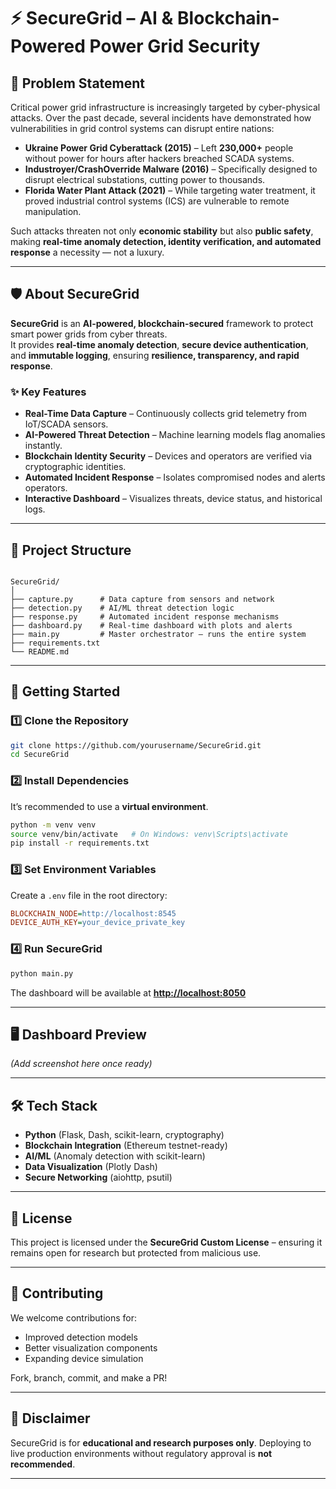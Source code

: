 # ⚡ SecureGrid – AI & Blockchain-Powered Power Grid Security

## 🚨 Problem Statement

Critical power grid infrastructure is increasingly targeted by cyber-physical attacks. Over the past decade, several incidents have demonstrated how vulnerabilities in grid control systems can disrupt entire nations:

- **Ukraine Power Grid Cyberattack (2015)** – Left **230,000+** people without power for hours after hackers breached SCADA systems.
- **Industroyer/CrashOverride Malware (2016)** – Specifically designed to disrupt electrical substations, cutting power to thousands.
- **Florida Water Plant Attack (2021)** – While targeting water treatment, it proved industrial control systems (ICS) are vulnerable to remote manipulation.

Such attacks threaten not only **economic stability** but also **public safety**, making **real-time anomaly detection, identity verification, and automated response** a necessity — not a luxury.

---

## 🛡 About SecureGrid

**SecureGrid** is an **AI-powered, blockchain-secured** framework to protect smart power grids from cyber threats.  
It provides **real-time anomaly detection**, **secure device authentication**, and **immutable logging**, ensuring **resilience, transparency, and rapid response**.

### ✨ Key Features
- **Real-Time Data Capture** – Continuously collects grid telemetry from IoT/SCADA sensors.
- **AI-Powered Threat Detection** – Machine learning models flag anomalies instantly.
- **Blockchain Identity Security** – Devices and operators are verified via cryptographic identities.
- **Automated Incident Response** – Isolates compromised nodes and alerts operators.
- **Interactive Dashboard** – Visualizes threats, device status, and historical logs.

---

## 📂 Project Structure

```

SecureGrid/
│
├── capture.py      # Data capture from sensors and network
├── detection.py    # AI/ML threat detection logic
├── response.py     # Automated incident response mechanisms
├── dashboard.py    # Real-time dashboard with plots and alerts
├── main.py         # Master orchestrator – runs the entire system
├── requirements.txt
└── README.md

````

---

## 🚀 Getting Started

### 1️⃣ Clone the Repository
```bash
git clone https://github.com/yourusername/SecureGrid.git
cd SecureGrid
````

### 2️⃣ Install Dependencies

It’s recommended to use a **virtual environment**.

```bash
python -m venv venv
source venv/bin/activate   # On Windows: venv\Scripts\activate
pip install -r requirements.txt
```

### 3️⃣ Set Environment Variables

Create a `.env` file in the root directory:

```ini
BLOCKCHAIN_NODE=http://localhost:8545
DEVICE_AUTH_KEY=your_device_private_key
```

### 4️⃣ Run SecureGrid

```bash
python main.py
```

The dashboard will be available at **[http://localhost:8050](http://localhost:8050)**

---

## 🖥 Dashboard Preview

*(Add screenshot here once ready)*

---

## 🛠 Tech Stack

* **Python** (Flask, Dash, scikit-learn, cryptography)
* **Blockchain Integration** (Ethereum testnet-ready)
* **AI/ML** (Anomaly detection with scikit-learn)
* **Data Visualization** (Plotly Dash)
* **Secure Networking** (aiohttp, psutil)

---

## 📜 License

This project is licensed under the **SecureGrid Custom License** – ensuring it remains open for research but protected from malicious use.

---

## 🤝 Contributing

We welcome contributions for:

* Improved detection models
* Better visualization components
* Expanding device simulation

Fork, branch, commit, and make a PR!

---

## 📢 Disclaimer

SecureGrid is for **educational and research purposes only**.
Deploying to live production environments without regulatory approval is **not recommended**.

---
